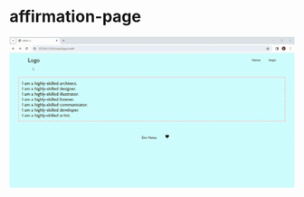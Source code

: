 ﻿# affirmation-page

![Showcasing the base site's interface and functionality in Version.0.1](portfolio-assets\photographs\site-version-0.gif)
